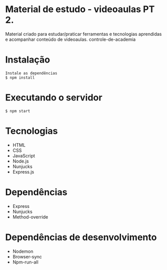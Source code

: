 # Material de estudo - videoaulas PT 2.
Material criado para estudar/praticar ferramentas e tecnologias aprendidas e acompanhar conteúdo de videoaulas.
controle-de-academia

# Instalação
```
Instale as dependências
$ npm install
```

# Executando o servidor
```
$ npm start
```
# Tecnologias
- HTML
- CSS
- JavaScript
- Node.js
- Nunjucks
- Express.js

# Dependências
- Express
- Nunjucks
- Method-override

# Dependências de desenvolvimento
- Nodemon
- Browser-sync
- Npm-run-all
